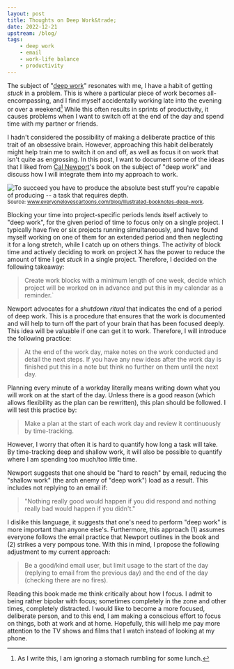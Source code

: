```yaml
---
layout: post
title: Thoughts on Deep Work&trade;
date: 2022-12-21
upstream: /blog/
tags: 
    - deep work
    - email
    - work-life balance
    - productivity
---
```


The subject of "[deep work](https://www.calnewport.com/books/deep-work/)" resonates with me, I have a habit of getting *stuck* in a problem. 
This is where a particular piece of work becomes all-encompassing, and I find myself accidentally working late into the evening or over a weekend[^1]
While this often results in sprints of productivity, it causes problems when I want to switch off at the end of the day and spend time with my partner or friends. 

I hadn't considered the possibility of making a deliberate practice of this trait of an obsessive brain. 
However, approaching this habit deliberately might help train me to switch it on and off, as well as focus it on work that isn't quite as engrossing. 
In this post, I want to document some of the ideas that I liked from [Cal Newport](https://www.calnewport.com/)'s book on the subject of "deep work" and discuss how I will integrate them into my approach to work.

<img src="https://images.squarespace-cdn.com/content/v1/577751c0579fb3bc18dbc1a6/1572592757391-XUC2IM8V68BWTRYDDNA4/IMG_3717.jpeg" alt="To succeed you have to produce the absolute best stuff you're capable of producing -- a task that requires depth.">
<small>
Source: <a href="https://www.everyonelovescartoons.com/blog/Illustrated-booknotes-deep-work">www.everyonelovescartoons.com/blog/Illustrated-booknotes-deep-work</a>.
</small>

Blocking your time into project-specific periods lends itself actively to "deep work", for the given period of time to focus only on a single project. 
I typically have five or six projects running simultaneously, and have found myself working on one of them for an extended period and then neglecting it for a long stretch, while I catch up on others things. 
The activity of block time and actively deciding to work on project X has the power to reduce the amount of time I get *stuck* in a single project. 
Therefore, I decided on the following takeaway: 

<blockquote class="var">
    Create work blocks with a minimum length of one week, decide which project will be worked on in advance and put this in my calendar as a reminder.`
</blockquote>

Newport advocates for a *shutdown ritual* that indicates the end of a period of deep work. 
This is a procedure that ensures that the work is documented and will help to turn off the part of your brain that has been focused deeply. 
This idea will be valuable if one can get it to work. 
Therefore, I will introduce the following practice: 

<blockquote class="var">
    At the end of the work day, make notes on the work conducted and detail the next steps. If you have any new ideas after the work day is finished put this in a note but think no further on them until the next day.
</blockquote>

Planning every minute of a workday literally means writing down what you will work on at the start of the day. 
Unless there is a good reason (which allows flexibility as the plan can be rewritten), this plan should be followed. 
I will test this practice by: 

<blockquote class="var">
    Make a plan at the start of each work day and review it continuously by time-tracking.
</blockquote>

However, I worry that often it is hard to quantify how long a task will take. 
By time-tracking deep and shallow work, it will also be possible to quantify where I am spending too much/too little time. 

Newport suggests that one should be "hard to reach" by email, reducing the "shallow work" (the arch enemy of "deep work") load as a result. 
This includes not replying to an email if:

> "Nothing really good would happen if you did respond and nothing really bad would happen if you didn't."

I dislike this language, it suggests that one's need to perform "deep work" is more important than anyone else's. 
Furthermore, this approach (1) assumes everyone follows the email practice that Newport outlines in the book and (2) strikes a very pompous tone. 
With this in mind, I propose the following adjustment to my current approach:

<blockquote class="var">
    Be a good/kind email user, but limit usage to the start of the day (replying to email from the previous day) and the end of the day (checking there are no fires).
</blockquote>

Reading this book made me think critically about how I focus. 
I admit to being rather bipolar with focus; sometimes completely in the zone and other times, completely distracted. 
I would like to become a more focused, deliberate person, and to this end, I am making a conscious effort to focus on things, both at work and at home.
Hopefully, this will help me pay more attention to the TV shows and films that I watch instead of looking at my phone. 

[^1]: As I write this, I am ignoring a stomach rumbling for some lunch. 